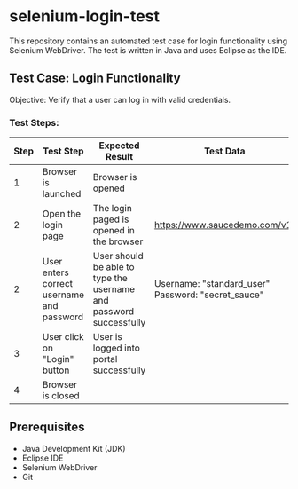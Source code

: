 # selenium-login-test
This repository contains an automated test case for login functionality using Selenium WebDriver. The test is written in Java and uses Eclipse as the IDE.

## Test Case: Login Functionality
Objective: Verify that a user can log in with valid credentials.
### Test Steps:
| Step | Test Step                    | Expected Result               | Test Data                  |
|------|------------------------------|-------------------------------|----------------------------|
| 1   | Browser is launched           | Browser is opened             |                            |
| 2   | Open the login page           | The login paged is opened in the browser | https://www.saucedemo.com/v1/ |
| 2    | User enters correct username and password | User should be able to type the username and password successfully      | Username: "standard_user"   Password: "secret_sauce" |
| 3   | User click on "Login" button | User is logged into portal successfully |                  |
| 4   | Browser is closed            |                               |                            |


## Prerequisites
- Java Development Kit (JDK)
- Eclipse IDE
- Selenium WebDriver
- Git
